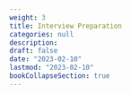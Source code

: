 ```yaml
---
weight: 3
title: Interview Preparation
categories: null
description: 
draft: false
date: "2023-02-10"
lastmod: "2023-02-10"
bookCollapseSection: true
---
```


